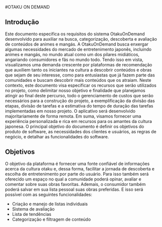 #OTAKU ON DEMAND

## Introdução
Este documento especifica os requisitos do sistema OtakuOnDemand desenvolvido para auxiliar na busca, categorização, descoberta e avaliação de conteúdos de animes e mangás. 
A OtakuOnDemand busca enxergar algumas necessidades do mercado de entretenimento japonês, incluindo animes e mangás, no mundo atual como um dos pilares midiáticos, angariando consumidores e fãs no mundo todo. Tendo isso em vista, visualizamos uma demanda crescente por plataformas de recomendação que auxiliem tanto os iniciantes na cultura a descobrir conteúdos e obras que sejam de seu interesse, como para entusiastas que já fazem parte das comunidades e buscam descobrir mais conteúdos que os atraiam.
Neste contexto, este documento visa especificar os recursos que serão utilizados no projeto, como delimitar nosso objetivo e finalidade que planejamos atingir ao final deste percurso, todo o gerenciamento de custos que serão necessários para a construção do projeto, a exemplificação da divisão das etapas, divisão de tarefas e a estimativa do tempo de duração das tarefas implementadas em nosso projeto. O aplicativo será desenvolvido majoritariamente de forma remota. Em suma, visamos fornecer uma experiência personalizada e rica em recursos para os amantes da cultura japonesa.
O principal objetivo do documento é definir os objetivos do produto de software, as necessidades dos clientes e usuários, as regras de negócio, e detalhar as funcionalidades do software.

## Objetivos
O objetivo da plataforma é fornecer uma fonte confiável de informações acerca da cultura otaku e, dessa forma, facilitar a jornada de descoberta e escolha de entretenimento por parte do usuário. Para isso também será oferecido um espaço no qual a comunidade poderá opinar, avaliar e comentar sobre suas obras favoritas. Ademais, o consumidor também poderá salvar em sua lista pessoal suas obras preferidas. E isso será possível com as seguintes funcionalidades:
- Criação e manejo de listas individuais
- Sistema de avaliação
- Lista de tendências 
- Categorização e filtragem de conteúdo 
